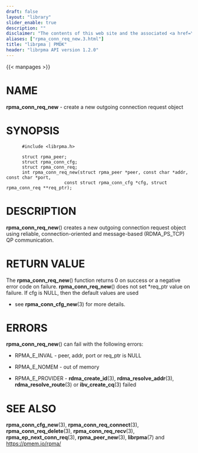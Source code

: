 ```yaml
---
draft: false
layout: "library"
slider_enable: true
description: ""
disclaimer: "The contents of this web site and the associated <a href=\"https://github.com/pmem\">GitHub repositories</a> are BSD-licensed open source."
aliases: ["rpma_conn_req_new.3.html"]
title: "librpma | PMDK"
header: "librpma API version 1.2.0"
---
```

{{< manpages >}}

[comment]: <> (SPDX-License-Identifier: BSD-3-Clause)
[comment]: <> (Copyright 2020-2023, Intel Corporation)

# NAME

**rpma_conn_req_new** - create a new outgoing connection request object

# SYNOPSIS

          #include <librpma.h>

          struct rpma_peer;
          struct rpma_conn_cfg;
          struct rpma_conn_req;
          int rpma_conn_req_new(struct rpma_peer *peer, const char *addr, const char *port,
                          const struct rpma_conn_cfg *cfg, struct rpma_conn_req **req_ptr);

# DESCRIPTION

**rpma_conn_req_new**() creates a new outgoing connection request object
using reliable, connection-oriented and message-based (RDMA_PS_TCP) QP
communication.

# RETURN VALUE

The **rpma_conn_req_new**() function returns 0 on success or a negative
error code on failure. **rpma_conn_req_new**() does not set \*req_ptr
value on failure. If cfg is NULL, then the default values are used

-   see **rpma_conn_cfg_new**(3) for more details.

# ERRORS

**rpma_conn_req_new**() can fail with the following errors:

-   RPMA_E\_INVAL - peer, addr, port or req_ptr is NULL

-   RPMA_E\_NOMEM - out of memory

-   RPMA_E\_PROVIDER - **rdma_create_id**(3), **rdma_resolve_addr**(3),
    **rdma_resolve_route**(3) or **ibv_create_cq**(3) failed

# SEE ALSO

**rpma_conn_cfg_new**(3), **rpma_conn_req_connect**(3),
**rpma_conn_req_delete**(3), **rpma_conn_req_recv**(3),
**rpma_ep_next_conn_req**(3), **rpma_peer_new**(3), **librpma**(7) and
https://pmem.io/rpma/
